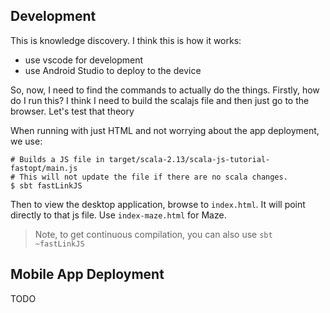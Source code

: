 ## Development

This is knowledge discovery. I think this is how it works:

* use vscode for development
* use Android Studio to deploy to the device

So, now, I need to find the commands to actually do the things. Firstly, how do I run this? I think I need
to build the scalajs file and then just go to the browser. Let's test that theory


When running with just HTML and not worrying about the app deployment, we use:

```
# Builds a JS file in target/scala-2.13/scala-js-tutorial-fastopt/main.js
# This will not update the file if there are no scala changes.
$ sbt fastLinkJS
```

Then to view the desktop application, browse to `index.html`. It will point directly to that js file.
Use `index-maze.html` for Maze.

> Note, to get continuous compilation, you can also use `sbt ~fastLinkJS`

## Mobile App Deployment

TODO

